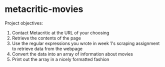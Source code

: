 # metacritic-movies

Project objectives:

1. Contact Metacritic at the URL of your choosing
2. Retrieve the contents of the page
3. Use the regular expressions you wrote in week 1's scraping assignment to retrieve data from the webpage
4. Convert the data into an array of information about movies
5. Print out the array in a nicely formatted fashion
